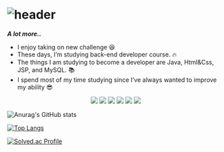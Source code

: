 # ![header](https://capsule-render.vercel.app/api?type=Slice&color=auto&height=300&section=header&text=ParkMunSu&fontSize=90&animation=fadeIn&desc=Study%20Git%20Hub&descSize=30&descAlignY=70)

 <div align="left">
 
 
 ***A lot more..***
 - I enjoy taking on new challenge 😆
 - These days, I’m studying back-end developer course. 🔥
 - The things I am studying to become a developer are Java, Html&Css, JSP, and MySQL. :books:
 - I spend most of my time studying since I’ve always wanted to improve my ability 😎
 
 </div>


<div align="center">
  <img src="https://img.shields.io/badge/-Java-yellowgreen?style=flat-square&logo=Java&logoColor=white"/></a>
  <img src="https://img.shields.io/badge/-JavaScript-brightgreen?style=flat-square&logo=JavaScript&logoColor=white"/></a>
  <img src="https://img.shields.io/badge/-HTML-blue?style=flat-square&logo=HTML5&logoColor=white"/></a>
  <img src="https://img.shields.io/badge/-CSS-blueviolet?style=flat-square&logo=CSS3&logoColor=white"/></a>
  <img src="https://img.shields.io/badge/-MySQL-orange?style=flat-square&logo=MySQL&logoColor=white"/></a>
  <img src="https://img.shields.io/badge/-Spring-9cf?style=flat-square&logo=Spring&logoColor=white"/></a>
</div>



![Anurag's GitHub stats](https://github-readme-stats.vercel.app/api?username=Munsu0701&theme=vue&show_icons=true)

[![Top Langs](https://github-readme-stats.vercel.app/api/top-langs/?username=MunSu0701&layout=compact)](https://github.com/Munsu0701)

[![Solved.ac Profile](http://mazassumnida.wtf/api/v2/generate_badge?boj=qkranstn1)](https://solved.ac/qkranstn1/)


